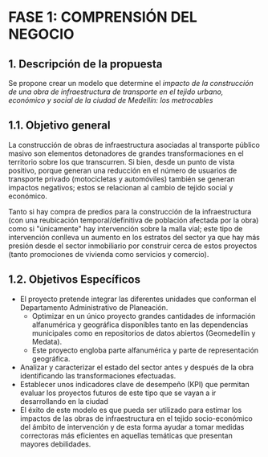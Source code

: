 # FASE 1: COMPRENSIÓN DEL NEGOCIO
## 1. Descripción de la propuesta
Se propone crear un modelo que determine el *impacto de la construcción de una obra de infraestructura de transporte en el tejido urbano, económico y social de la ciudad de Medellín: los metrocables*
## 1.1. Objetivo general
La construcción de obras de infraestructura asociadas al transporte público masivo son elementos detonadores de grandes transformaciones en el territorio sobre los que transcurren. Si bien, desde un punto de vista positivo, porque generan una reducción en el número de usuarios de transporte privado (motocicletas y automóviles) también se generan impactos negativos; estos se relacionan al cambio de tejido social y económico. 

Tanto si hay  compra de predios para la construcción de la infraestructura (con una reubicación temporal/definitiva de población afectada por la obra) como si "únicamente" hay intervención sobre la malla vial; este tipo de intervención conlleva un aumento en los estratos del sector ya que hay más presión desde el sector inmobiliario por construir cerca de estos proyectos (tanto promociones de vivienda como servicios y comercio).  

## 1.2. Objetivos Específicos
   * El proyecto pretende integrar las diferentes unidades que conforman el Departamento Administrativo de Planeación.
        * Optimizar en un único proyecto grandes cantidades de información alfanumérica y geográfica disponibles tanto en las dependencias municipales como en repositorios de datos abiertos (Geomedellin y Medata).
        * Este proyecto engloba parte alfanumérica y parte de representación geográfica.     
   * Analizar y caracterizar el estado del sector antes y después de la obra identificando las transformaciones efectuadas.
   * Establecer unos indicadores clave de desempeño (KPI) que permitan evaluar los proyectos futuros de este tipo que se vayan a ir desarrollando en la ciudad
 * El éxito de este modelo es que pueda ser utilizado para estimar los impactos de las obras de infraestructura en el tejido socio-económico del ámbito de intervención y de esta forma ayudar a tomar medidas correctoras más eficientes en aquellas temáticas que presentan mayores debilidades.   
   
